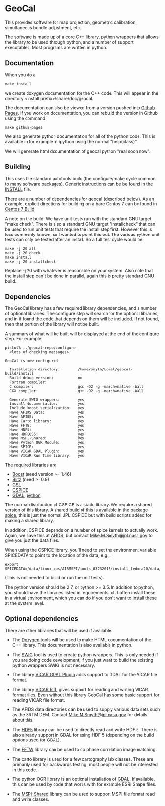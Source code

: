 # GeoCal
This provides software for map projection, geometric calibration, 
simultaneous bundle adjustment, etc.

The software is made up of a core C++ library, python wrappers that allows 
the library to be used through python, and a number of support executables. 
Most programs are written in python.

## Documentation

When you do a

    make install

we create doxygen documentation for the C++ code.
This will appear in the directory \<install prefix\>/share/doc/geocal.

The documentation can also be viewed from a version pushed into
[Github Pages](https://github.jpl.nasa.gov/pages/Cartography/geocal).
If you work on documentation, you can rebuild the version in Github using
the command

    make github-pages

We also generate python documentation for all of the python code. This
is available in for example in ipython using the normal "help(class)".

We will generate html documentation of geocal python "real soon now".

## Building

This uses the standard autotools build (the configure/make cycle common
to many software packages). Generic instructions can be be found in
the [INSTALL](INSTALL) file.

There are a number of dependencies for geocal (described below). As an
example, explicit directions for building on a bare Centos 7 can be found
in [Centos 7 Build](README_centos7_build.md)

A note on the build. We have unit tests run with the standard GNU target
"make check". There is also a standard GNU target "installcheck" that can
be used to run unit tests that require the install step first. However this
is less commonly known, so I wanted to point this out. The various python 
unit tests can only be tested after an install. So a full test cycle would
be:

    make -j 20 all
    make -j 20 check
    make install
    make -j 20 installcheck

Replace -j 20 with whatever is reasonable on your system. Also note that
the install step can't be done in parallel, again this is pretty standard
GNU build.

## Dependencies

The GeoCal library has a few required library dependencies, and a number
of optional libraries. The configure step will search for the optional
libraries, and in if found the code that depends on them will be included.
If not found, then that portion of the library will not be built. 

A summary of what will be built will be displayed at the end of the configure
step. For example:

```
pistol% ../geocal-repo/configure
  <lots of checking messages>

GeoCal is now configured

  Installation directory:        /home/smyth/Local/geocal-build/install
  Build debug version:           no
  Fortran compiler:               
  C compiler:                    gcc -O2 -g -march=native -Wall
  CXX compiler:                  g++ -O2 -g -march=native -Wall

  Generate SWIG wrappers:        yes
  Install documentation:         yes
  Include boost serialization:   yes
  Have AFIDS Data:               yes
  Have AFIDS:                    yes
  Have Carto library:            yes
  Have FFTW:                     yes
  Have HDF5:                     yes
  Have HDFEOS5:                  yes
  Have MSPI-Shared:              yes
  Have Python OGR Module:        yes
  Have SPICE:                    yes
  Have VICAR GDAL Plugin:        yes
  Have VICAR Run Time Library:   yes
```

The required libraries are 

* [Boost](http://www.boost.org) (need version >= 1.46) 
* [Blitz](http://sourceforge.net/projects/blitz/) (need >=0.9) 
* [GSL](http://www.gnu.org/software/gsl)
* [CSPICE](http://naif.jpl.nasa.gov/naif/toolkit.html)
* [GDAL](http://www.gdal.org), [python](https://www.python.org/)

The normal distribution of CSPICE is a static library. We require a shared
version of this library. A shared build of this is available in the package
[spice](https://github.jpl.nasa.gov/Cartography/spice), this is just the
normal JPL CSPICE but with build scripts added for making a shared library.

In addition, CSPICE depends on a number of spice kernels to actually work.
Again, we have this at [AFIDS](https://github.jpl.nasa.gov/Cartography/afids),
but contact Mike.M.Smyth@jpl.nasa.gov to give you just the data files. 

When using the CSPICE library, you'll need to set the environment variable
SPICEDATA to point to the location of the data, e.g.,:

    export SPICEDATA=/data/linux_ops/AIRMSPI/tools_03232015/install_fedora20/data/cspice

(This is not needed to build or run the unit tests).

The python version should be 2.7, or python >= 3.5. In addition to
python, you should have the libraries listed in requirements.txt. I
often install these in a virtual environment, which you can do if you
don't want to install these at the system level.

## Optional dependencies

There are other libraries that will be used if available.

* The [Doxygen](http://www.stack.nl/~dimitri/doxygen) tools will be used to
  make HTML documentation of the C++ library. This documentation is also
  available in python.

* The [SWIG](http://www.swig.org/) tool is used to create python wrappers.
  This is only needed if you are doing code development, if you just want to
   build the existing python wrappers SWIG is not necessary.

* The library 
  [VICAR GDAL Plugin](https://github.jpl.nasa.gov/Cartography/vicar_gdalplugin)
   adds support to GDAL for the VICAR file format.

* The library
  [VICAR RTL](https://github.jpl.nasa.gov/Cartography/vicar_rtl) gives support
  for reading and writing VICAR format files. Even without this library GeoCal
  has some basic support for reading VICAR file format.

* The AFIDS data directories can be used to supply various data sets such
   as the SRTM DEM. Contact Mike.M.Smyth@jpl.nasa.gov for details about this.

* The [HDF5](http://www.hdfgroup.org/HDF5) library can be used to directly
  read and write HDF 5. There is also already support in GDAL for using HDF 5
  (depending on the build options used for GDAL).

* The [FFTW](http://www.fftw.org) library can be used to do phase correlation
  image matching.

* The carto library is used for a few cartography lab classes. These are 
  primarily used for backwards testing, most people will not be interested
  in this code.

* The python OGR library is an optional installation of 
  [GDAL](http://www.gdal.org). If available, this can be used by code that
  works with for example ESRI Shape files.

* The [MSPI-Shared](https://github.jpl.nasa.gov/MSPI/MSPI-Shared) library
  can be used to support MSPI file format read and write classes.

